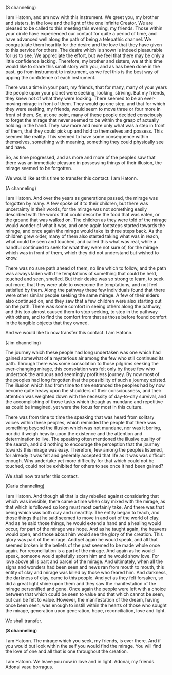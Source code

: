 <p class="channel-type">(S channeling)</p>
<p>I am Hatonn, and am now with this instrument. We greet you, my brother and sisters, in the love and the light of the one infinite Creator. We are pleased to be called to this meeting this evening, my friends. Those within your circle have experienced our contact for quite a period of time, and have advanced well along the path of being a telepathic channel. We congratulate them heartily for the desire and the love that they have given to this service for others. The desire which is shown is indeed pleasurable for us to see. We appreciate the effort, but we feel that there may be only a little confidence lacking. Therefore, my brother and sisters, we at this time would like to share this small story with you, and as has been done in the past, go from instrument to instrument, as we feel this is the best way of upping the confidence of each instrument.</p>
<p>There was a time in your past, my friends, that for many, many of your years the people upon your planet were seeking, looking, striving. But my friends, they knew not of what they were looking. There seemed to be an ever-moving mirage in front of them. They would go one step, and that for which they were seeking, my friends, would seem to move three or four more in front of them. So, at one point, many of these people decided consciously to forget the mirage that never seemed to be within the grasp of actually holding in the hand. They saw more and more only what was a step in front of them, that they could pick up and hold to themselves and possess. This seemed like reality. This seemed to have some consequence within themselves, something with meaning, something they could physically see and have.</p>
<p>So, as time progressed, and as more and more of the peoples saw that there was an immediate pleasure in possessing things of their illusion, the mirage seemed to be forgotten.</p>
<p>We would like at this time to transfer this contact. I am Hatonn.</p>
<p class="channel-type">(A channeling)</p>
<p>I am Hatonn. And over the years as generations passed, the mirage was forgotten by many. A few spoke of it to their children, but there was uncertainty in their words, for the mirage was not something easily described with the words that could describe the food that was eaten, or the ground that was walked on. The children as they were told of the mirage would wonder of what it was, and once again footsteps started towards the mirage, and once again the mirage would take its three steps back. As the children grew older, many of them also started taking what was in reach, what could be seen and touched, and called this what was real, while a handful continued to seek for what they were not sure of, for the mirage which was in front of them, which they did not understand but wished to know.</p>
<p>There was no sure path ahead of them, no line which to follow, and the path was always laden with the temptations of something that could be held, touched and seen, smelled. But their desire was so strong to learn, to seek out more, that they were able to overcome the temptations, and not feel satisfied by them. Along the pathway these few individuals found that there were other similar people seeking the same mirage. A few of their elders also continued on, and they saw that a few children were also starting out on the path. There was some comfort in seeing others along the pathway, and this too almost caused them to stop seeking, to stop in the pathway with others, and to find the comfort from that as those before found comfort in the tangible objects that they owned.</p>
<p>And we would like to now transfer this contact. I am Hatonn.</p>
<p class="channel-type">(Jim channeling)</p>
<p>The journey which these people had long undertaken was one which had gained somewhat of a mysterious air among the few who still continued its path. Through there was some consolation to those pilgrims seeking the ever-changing mirage, this consolation was felt only by those few who undertook the arduous and seemingly profitless journey. By now most of the peoples had long forgotten that the possibility of such a journey existed. The illusion which had from time to time entranced the peoples had by now become quite heavy upon the shoulders of their consciousness, and their attention was weighted down with the necessity of day-to-day survival, and the accomplishing of those tasks which though as mundane and repetitive as could be imagined, yet were the focus for most in this culture.</p>
<p>There was from time to time the speaking that was heard from solitary voices within these peoples, which reminded the people that there was something beyond the illusion which was not mundane, nor was it boring, nor did it weigh heavily upon the existence and the attention and determination to live. The speaking often mentioned the illusive quality of the search, and did nothing to encourage the perception that the journey towards this mirage was easy. Therefore, few among the peoples listened, for already it was felt and generally accepted that life as it was was difficult enough. Why undertake yet more difficulty for that which could not be touched, could not be exhibited for others to see once it had been gained?</p>
<p>We shall now transfer this contact.</p>
<p class="channel-type">(Carla channeling)</p>
<p>I am Hatonn. And though all that is clay rebelled against considering that which was invisible, there came a time when clay mixed with the mirage, as that which is followed so long must most certainly take. And there was that being which was both clay and unearthly. The entity began to teach, and those things that he said seemed to move in and out of the world of clay. And as he said those things, he would extend a hand and a healing would occur, for part of the mirage was hope. And as he taught again, the heavens would open, and those about him would see the glory of the creation. This glory was part of the mirage. And yet again he would speak, and all that seemed broken in the beliefs of the past seemed to be made whole once again. For reconciliation is a part of the mirage. And again as he would speak, someone would spitefully scorn him and he would show love. For love above all is part and parcel of the mirage. And ultimately, when all the signs and wonders had been seen and news ran from mouth to mouth, this entity of clay and mirage was killed by those who feared him. And darkness, the darkness of clay, came to this people. And yet as they felt forsaken, so did a great light shine upon them and they saw the manifestation of the mirage personified and gone. Once again the people were left with a choice between that which could be seen to value and that which cannot be seen, but can be felt to value. However, the manifestation of the dream, having once been seen, was enough to instill within the hearts of those who sought the mirage, generation upon generation, hope, reconciliation, love and light.</p>
<p>We shall transfer.</p>
<p class="comment">(<strong>S channeling</strong>)</p>
<p>I am Hatonn. The mirage which you seek, my friends, is ever there. And if you would but look within the self you would find the mirage. You will find the love of one and all that is one throughout the creation.</p>
<p>I am Hatonn. We leave you now in love and in light. Adonai, my friends. Adonai vasu borragus.</p>